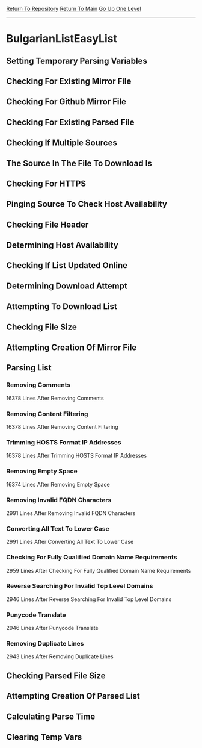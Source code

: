 [Return To Repository](https://github.com/deathbybandaid/piholeparser/)
[Return To Main](https://github.com/deathbybandaid/piholeparser/blob/master/RecentRunLogs/Mainlog.md)
[Go Up One Level](https://github.com/deathbybandaid/piholeparser/blob/master/RecentRunLogs/TopLevelScripts/30-Processing-External-Blacklists.md)
____________________________________
# BulgarianListEasyList
## Setting Temporary Parsing Variables
## Checking For Existing Mirror File
## Checking For Github Mirror File
## Checking For Existing Parsed File
## Checking If Multiple Sources
## The Source In The File To Download Is
## Checking For HTTPS
## Pinging Source To Check Host Availability
## Checking File Header
## Determining Host Availability
## Checking If List Updated Online
## Determining Download Attempt
## Attempting To Download List
## Checking File Size
## Attempting Creation Of Mirror File
## Parsing List
### Removing Comments
16378 Lines After Removing Comments
### Removing Content Filtering
16378 Lines After Removing Content Filtering
### Trimming HOSTS Format IP Addresses
16378 Lines After Trimming HOSTS Format IP Addresses
### Removing Empty Space
16374 Lines After Removing Empty Space
### Removing Invalid FQDN Characters
2991 Lines After Removing Invalid FQDN Characters
### Converting All Text To Lower Case
2991 Lines After Converting All Text To Lower Case
### Checking For Fully Qualified Domain Name Requirements
2959 Lines After Checking For Fully Qualified Domain Name Requirements
### Reverse Searching For Invalid Top Level Domains
2946 Lines After Reverse Searching For Invalid Top Level Domains
### Punycode Translate
2946 Lines After Punycode Translate
### Removing Duplicate Lines
2943 Lines After Removing Duplicate Lines
## Checking Parsed File Size
## Attempting Creation Of Parsed List
## Calculating Parse Time
## Clearing Temp Vars
